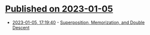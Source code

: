 # [Published on 2023-01-05](index.md)

* [2023-01-05, 17:19:40](https://news.ycombinator.com/item?id=34263125) - [Superposition, Memorization, and Double Descent](https://transformer-circuits.pub/2023/toy-double-descent/index.html)
